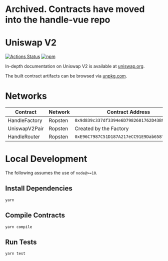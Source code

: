 # Archived. Contracts have moved into the handle-vue repo
# Uniswap V2

[![Actions Status](https://github.com/Uniswap/uniswap-v2-periphery/workflows/CI/badge.svg)](https://github.com/Uniswap/uniswap-v2-periphery/actions)
[![npm](https://img.shields.io/npm/v/@uniswap/v2-periphery?style=flat-square)](https://npmjs.com/package/@uniswap/v2-periphery)

In-depth documentation on Uniswap V2 is available at [uniswap.org](https://uniswap.org/docs).

The built contract artifacts can be browsed via [unpkg.com](https://unpkg.com/browse/@uniswap/v2-periphery@latest/).

# Networks

| Contract      | Network | Contract Address                             | Owner |
| ------------- | ------- | -------------------------------------------- | ----- |
| HandleFactory | Ropsten | `0x9d839c337df3394e6D7982601762D43B97c5fBB7` |       |
| UniswapV2Pair | Ropsten | Created by the Factory                       |       |
| HandleRouter  | Ropsten | `0xE96C7987C51D187A217eCC91E9Dab658f2A8BDE2` |       |

# Local Development

The following assumes the use of `node@>=10`.

## Install Dependencies

`yarn`

## Compile Contracts

`yarn compile`

## Run Tests

`yarn test`
